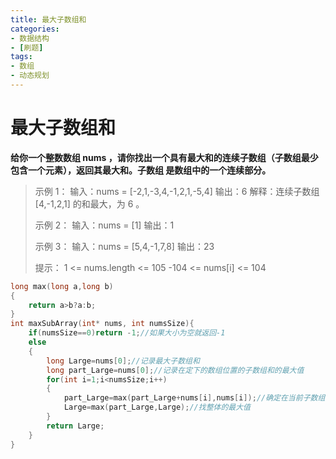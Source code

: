 ```yaml
---
title: 最大子数组和
categories:
- 数据结构
- [刷题]
tags:
- 数组
- 动态规划
---
```


# 最大子数组和

**给你一个整数数组 nums ，请你找出一个具有最大和的连续子数组（子数组最少包含一个元素），返回其最大和。子数组 是数组中的一个连续部分。**

> 示例 1：
> 输入：nums = [-2,1,-3,4,-1,2,1,-5,4]
> 输出：6
> 解释：连续子数组 [4,-1,2,1] 的和最大，为 6 。
>
> 示例 2：
> 输入：nums = [1]
> 输出：1
>
> 示例 3：
> 输入：nums = [5,4,-1,7,8]
> 输出：23
>
> 提示：
> 1 <= nums.length <= 105
> -104 <= nums[i] <= 104

```c
long max(long a,long b)
{
    return a>b?a:b;
}
int maxSubArray(int* nums, int numsSize){
    if(numsSize==0)return -1;//如果大小为空就返回-1
    else
    {
        long Large=nums[0];//记录最大子数组和
        long part_Large=nums[0];//记录在定下的数组位置的子数组和的最大值
        for(int i=1;i<numsSize;i++)
        {
            part_Large=max(part_Large+nums[i],nums[i]);//确定在当前子数组位置的和最大值
            Large=max(part_Large,Large);//找整体的最大值
        }
        return Large;
    }
}
```

